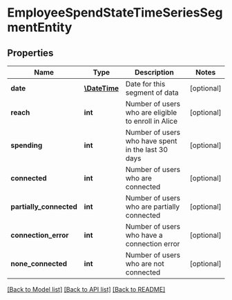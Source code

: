 # EmployeeSpendStateTimeSeriesSegmentEntity

## Properties
Name | Type | Description | Notes
------------ | ------------- | ------------- | -------------
**date** | [**\DateTime**](\DateTime.md) | Date for this segment of data | [optional] 
**reach** | **int** | Number of users who are eligible to enroll in Alice | [optional] 
**spending** | **int** | Number of users who have spent in the last 30 days | [optional] 
**connected** | **int** | Number of users who are connected | [optional] 
**partially_connected** | **int** | Number of users who are partially connected | [optional] 
**connection_error** | **int** | Number of users who have a connection error | [optional] 
**none_connected** | **int** | Number of users who are not connected | [optional] 

[[Back to Model list]](../README.md#documentation-for-models) [[Back to API list]](../README.md#documentation-for-api-endpoints) [[Back to README]](../README.md)

